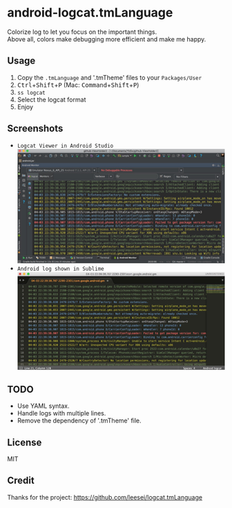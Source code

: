 # android-logcat.tmLanguage

Colorize log to let you focus on the important things.  
Above all, colors make debugging more efficient and make me happy.

## Usage

1. Copy the `.tmLanguage` and '.tmTheme' files to your `Packages/User`
2. <kbd>Ctrl</kbd>+<kbd>Shift</kbd>+<kbd>P</kbd> (Mac: <kbd>Command</kbd>+<kbd>Shift</kbd>+<kbd>P</kbd>)
3. `ss logcat`
4. Select the logcat format
5. Enjoy

## Screenshots

* `Logcat Viewer in Android Studio`
![](screenshots/android_studio.jpg)
* `Android log shown in Sublime`  
![](screenshots/sublime.jpg)

## TODO

* Use YAML syntax.
* Handle logs with multiple lines.
* Remove the dependency of '.tmTheme' file.

## License

MIT

## Credit

Thanks for the project: https://github.com/leesei/logcat.tmLanguage
